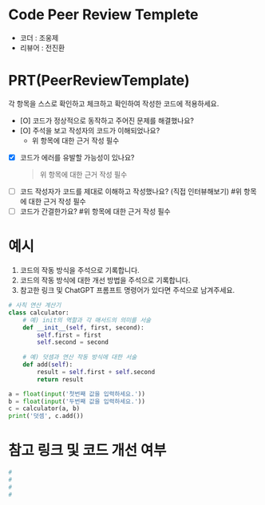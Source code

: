 # Code Peer Review Templete
- 코더 : 조웅제
- 리뷰어 : 전진환


# PRT(PeerReviewTemplate)
각 항목을 스스로 확인하고 체크하고 확인하여 작성한 코드에 적용하세요.
- [O] 코드가 정상적으로 동작하고 주어진 문제를 해결했나요?
- [O] 주석을 보고 작성자의 코드가 이해되었나요?
  - 위 항목에 대한 근거 작성 필수
- [X] 코드가 에러를 유발할 가능성이 있나요?
  > 위 항목에 대한 근거 작성 필수
- [ ] 코드 작성자가 코드를 제대로 이해하고 작성했나요? (직접 인터뷰해보기)
#위 항목에 대한 근거 작성 필수
- [ ] 코드가 간결한가요?
#위 항목에 대한 근거 작성 필수

# 예시
1. 코드의 작동 방식을 주석으로 기록합니다.
2. 코드의 작동 방식에 대한 개선 방법을 주석으로 기록합니다.
3. 참고한 링크 및 ChatGPT 프롬프트 명령어가 있다면 주석으로 남겨주세요.
```python
# 사칙 연산 계산기
class calculator:
    # 예) init의 역할과 각 매서드의 의미를 서술
    def __init__(self, first, second):
        self.first = first
        self.second = second
    
    # 예) 덧셈과 연산 작동 방식에 대한 서술
    def add(self):
        result = self.first + self.second
        return result

a = float(input('첫번째 값을 입력하세요.')) 
b = float(input('두번째 값을 입력하세요.')) 
c = calculator(a, b)
print('덧셈', c.add()) 
```

# 참고 링크 및 코드 개선 여부
```python
#
#
#
#
```
